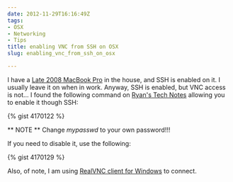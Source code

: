 ```yaml
---
date: 2012-11-29T16:16:49Z
tags:
- OSX
- Networking
- Tips
title: enabling VNC from SSH on OSX
slug: enabling_vnc_from_ssh_on_osx

---
```

 

I have a [Late 2008 MacBook Pro][1] in the house, and SSH is enabled on it. I usually leave it on when in work. Anyway, SSH is enabled, but VNC access is not... I found the following command on [Ryan's Tech Notes][2] allowing you to enable it though SSH:

{% gist 4170122 %} 

** NOTE ** Change *mypasswd* to your own password!!!

If you need to disable it, use the following:

{% gist 4170129 %}

Also, of note, I am using [RealVNC client for Windows][3] to connect. 

[1]:/Computers/MacBookPro.html
[2]:http://technotes.twosmallcoins.com/?p=279
[3]:http://www.realvnc.com/